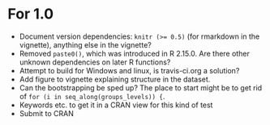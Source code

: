 # For 1.0

* Document version dependencies: `knitr (>= 0.5)` (for rmarkdown in the vignette), anything else in the vignette?
* Removed `paste0()`, which was introduced in R 2.15.0.  Are there other unknown dependencies on later R functions?
* Attempt to build for Windows and linux, is travis-ci.org a solution?
* Add figure to vignette explaining structure in the dataset.
* Can the bootstrapping be sped up?  The place to start might be to get rid of `for (i in seq_along(groups_levels)) {`.
* Keywords etc. to get it in a CRAN view for this kind of test
* Submit to CRAN
